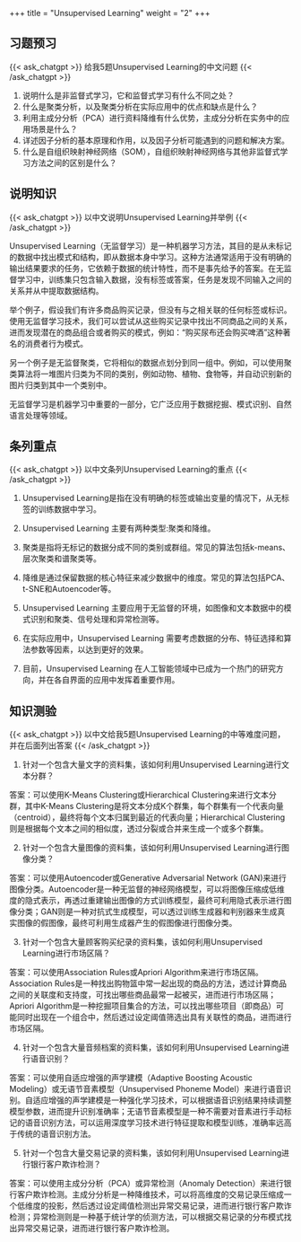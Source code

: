 +++
title = "Unsupervised Learning"
weight = "2"
+++
## 习题预习
{{< ask_chatgpt >}}
给我5题Unsupervised Learning的中文问题
{{< /ask_chatgpt >}}

1. 说明什么是非监督式学习，它和监督式学习有什么不同之处？
2. 什么是聚类分析，以及聚类分析在实际应用中的优点和缺点是什么？
3. 利用主成分分析（PCA）进行资料降维有什么优势，主成分分析在实务中的应用场景是什么？
4. 详述因子分析的基本原理和作用，以及因子分析可能遇到的问题和解决方案。
5. 什么是自组织映射神经网络（SOM），自组织映射神经网络与其他非监督式学习方法之间的区别是什么？   

## 说明知识
{{< ask_chatgpt >}}
以中文说明Unsupervised Learning并举例
{{< /ask_chatgpt >}}

Unsupervised Learning（无监督学习）是一种机器学习方法，其目的是从未标记的数据中找出模式和结构，即从数据本身中学习。这种方法通常适用于没有明确的输出结果要求的任务，它依赖于数据的统计特性，而不是事先给予的答案。在无监督学习中，训练集只包含输入数据，没有标签或答案，任务是发现不同输入之间的关系并从中提取数据结构。

举个例子，假设我们有许多商品购买记录，但没有与之相关联的任何标签或标识。使用无监督学习技术，我们可以尝试从这些购买记录中找出不同商品之间的关系，进而发现潜在的商品组合或者购买的模式，例如：“购买尿布还会购买啤酒”这种著名的消费者行为模式。

另一个例子是无监督聚类，它将相似的数据点划分到同一组中。例如，可以使用聚类算法将一堆图片归类为不同的类别，例如动物、植物、食物等，并自动识别新的图片归类到其中一个类别中。

无监督学习是机器学习中重要的一部分，它广泛应用于数据挖掘、模式识别、自然语言处理等领域。   

## 条列重点
{{< ask_chatgpt >}}
以中文条列Unsupervised Learning的重点
{{< /ask_chatgpt >}}

1. Unsupervised Learning是指在没有明确的标签或输出变量的情况下，从无标签的训练数据中学习。

2. Unsupervised Learning 主要有两种类型:聚类和降维。

3. 聚类是指将无标记的数据分成不同的类别或群组。常见的算法包括k-means、层次聚类和谱聚类等。

4. 降维是通过保留数据的核心特征来减少数据中的维度。常见的算法包括PCA、t-SNE和Autoencoder等。

5. Unsupervised Learning 主要应用于无监督的环境，如图像和文本数据中的模式识别和聚类、信号处理和异常检测等。

6. 在实际应用中，Unsupervised Learning 需要考虑数据的分布、特征选择和算法参数等因素，以达到更好的效果。

7. 目前，Unsupervised Learning 在人工智能领域中已成为一个热门的研究方向，并在各自界面的应用中发挥着重要作用。   

## 知识测验
{{< ask_chatgpt >}}
以中文给我5题Unsupervised Learning的中等难度问题，并在后面列出答案
{{< /ask_chatgpt >}}

1. 针对一个包含大量文字的资料集，该如何利用Unsupervised Learning进行文本分群？

答案：可以使用K-Means Clustering或Hierarchical Clustering来进行文本分群，其中K-Means Clustering是将文本分成K个群集，每个群集有一个代表向量（centroid），最终将每个文本归属到最近的代表向量；Hierarchical Clustering则是根据每个文本之间的相似度，透过分裂或合并来生成一个或多个群集。

2. 针对一个包含大量图像的资料集，该如何利用Unsupervised Learning进行图像分类？

答案：可以使用Autoencoder或Generative Adversarial Network (GAN)来进行图像分类。Autoencoder是一种无监督的神经网络模型，可以将图像压缩成低维度的隐式表示，再透过重建输出图像的方式训练模型，最终可利用隐式表示进行图像分类；GAN则是一种对抗式生成模型，可以透过训练生成器和判别器来生成真实图像的假图像，最终可利用生成器产生的假图像进行图像分类。

3. 针对一个包含大量顾客购买纪录的资料集，该如何利用Unsupervised Learning进行市场区隔？

答案：可以使用Association Rules或Apriori Algorithm来进行市场区隔。Association Rules是一种找出购物篮中常一起出现的商品的方法，透过计算商品之间的关联度和支持度，可找出哪些商品最常一起被买，进而进行市场区隔；Apriori Algorithm是一种挖掘项目集合的方法，可以找出哪些项目（即商品）可能同时出现在一个组合中，然后透过设定阈值筛选出具有关联性的商品，进而进行市场区隔。

4. 针对一个包含大量音频档案的资料集，该如何利用Unsupervised Learning进行语音识别？

答案：可以使用自适应增强的声学建模（Adaptive Boosting Acoustic Modeling）或无语节音素模型（Unsupervised Phoneme Model）来进行语音识别。自适应增强的声学建模是一种强化学习技术，可以根据语音识别结果持续调整模型参数，进而提升识别准确率；无语节音素模型是一种不需要对音素进行手动标记的语音识别方法，可以运用深度学习技术进行特征提取和模型训练，准确率远高于传统的语音识别方法。

5. 针对一个包含大量交易记录的资料集，该如何利用Unsupervised Learning进行银行客户欺诈检测？

答案：可以使用主成分分析（PCA）或异常检测（Anomaly Detection）来进行银行客户欺诈检测。主成分分析是一种降维技术，可以将高维度的交易记录压缩成一个低维度的投影，然后透过设定阈值检测出异常交易记录，进而进行银行客户欺诈检测；异常检测则是一种基于统计学的侦测方法，可以根据交易记录的分布模式找出异常交易记录，进而进行银行客户欺诈检测。   

